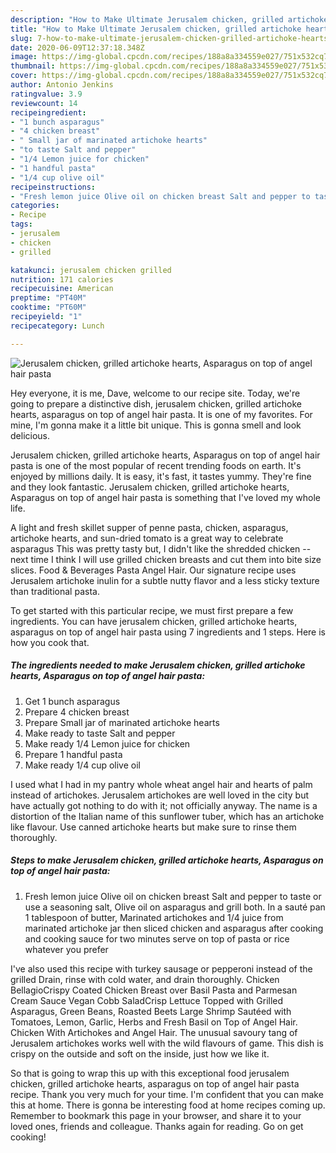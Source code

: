 ```yaml
---
description: "How to Make Ultimate Jerusalem chicken, grilled artichoke hearts, Asparagus on top of angel hair pasta"
title: "How to Make Ultimate Jerusalem chicken, grilled artichoke hearts, Asparagus on top of angel hair pasta"
slug: 7-how-to-make-ultimate-jerusalem-chicken-grilled-artichoke-hearts-asparagus-on-top-of-angel-hair-pasta
date: 2020-06-09T12:37:18.348Z
image: https://img-global.cpcdn.com/recipes/188a8a334559e027/751x532cq70/jerusalem-chicken-grilled-artichoke-hearts-asparagus-on-top-of-angel-hair-pasta-recipe-main-photo.jpg
thumbnail: https://img-global.cpcdn.com/recipes/188a8a334559e027/751x532cq70/jerusalem-chicken-grilled-artichoke-hearts-asparagus-on-top-of-angel-hair-pasta-recipe-main-photo.jpg
cover: https://img-global.cpcdn.com/recipes/188a8a334559e027/751x532cq70/jerusalem-chicken-grilled-artichoke-hearts-asparagus-on-top-of-angel-hair-pasta-recipe-main-photo.jpg
author: Antonio Jenkins
ratingvalue: 3.9
reviewcount: 14
recipeingredient:
- "1 bunch asparagus"
- "4 chicken breast"
- " Small jar of marinated artichoke hearts"
- "to taste Salt and pepper"
- "1/4 Lemon juice for chicken"
- "1 handful pasta"
- "1/4 cup olive oil"
recipeinstructions:
- "Fresh lemon juice Olive oil on chicken breast Salt and pepper to taste or use a seasoning salt, Olive oil on asparagus and grill both. In a sauté pan 1 tablespoon of butter, Marinated artichokes and 1/4 juice from marinated artichoke jar then sliced chicken and asparagus after cooking and cooking sauce for two minutes serve on top of pasta or rice whatever you prefer"
categories:
- Recipe
tags:
- jerusalem
- chicken
- grilled

katakunci: jerusalem chicken grilled 
nutrition: 171 calories
recipecuisine: American
preptime: "PT40M"
cooktime: "PT60M"
recipeyield: "1"
recipecategory: Lunch

---
```



![Jerusalem chicken, grilled artichoke hearts, Asparagus on top of angel hair pasta](https://img-global.cpcdn.com/recipes/188a8a334559e027/751x532cq70/jerusalem-chicken-grilled-artichoke-hearts-asparagus-on-top-of-angel-hair-pasta-recipe-main-photo.jpg)

Hey everyone, it is me, Dave, welcome to our recipe site. Today, we're going to prepare a distinctive dish, jerusalem chicken, grilled artichoke hearts, asparagus on top of angel hair pasta. It is one of my favorites. For mine, I'm gonna make it a little bit unique. This is gonna smell and look delicious.

Jerusalem chicken, grilled artichoke hearts, Asparagus on top of angel hair pasta is one of the most popular of recent trending foods on earth. It's enjoyed by millions daily. It is easy, it's fast, it tastes yummy. They're fine and they look fantastic. Jerusalem chicken, grilled artichoke hearts, Asparagus on top of angel hair pasta is something that I've loved my whole life.

A light and fresh skillet supper of penne pasta, chicken, asparagus, artichoke hearts, and sun-dried tomato is a great way to celebrate asparagus This was pretty tasty but, I didn\'t like the shredded chicken -- next time I think I will use grilled chicken breasts and cut them into bite size slices. Food & Beverages Pasta Angel Hair. Our signature recipe uses Jerusalem artichoke inulin for a subtle nutty flavor and a less sticky texture than traditional pasta.


To get started with this particular recipe, we must first prepare a few ingredients. You can have jerusalem chicken, grilled artichoke hearts, asparagus on top of angel hair pasta using 7 ingredients and 1 steps. Here is how you cook that.

##### The ingredients needed to make Jerusalem chicken, grilled artichoke hearts, Asparagus on top of angel hair pasta:

1. Get 1 bunch asparagus
1. Prepare 4 chicken breast
1. Prepare  Small jar of marinated artichoke hearts
1. Make ready to taste Salt and pepper
1. Make ready 1/4 Lemon juice for chicken
1. Prepare 1 handful pasta
1. Make ready 1/4 cup olive oil


I used what I had in my pantry whole wheat angel hair and hearts of palm instead of artichokes. Jerusalem artichokes are well loved in the city but have actually got nothing to do with it; not officially anyway. The name is a distortion of the Italian name of this sunflower tuber, which has an artichoke like flavour. Use canned artichoke hearts but make sure to rinse them thoroughly. 

##### Steps to make Jerusalem chicken, grilled artichoke hearts, Asparagus on top of angel hair pasta:

1. Fresh lemon juice Olive oil on chicken breast Salt and pepper to taste or use a seasoning salt, Olive oil on asparagus and grill both. In a sauté pan 1 tablespoon of butter, Marinated artichokes and 1/4 juice from marinated artichoke jar then sliced chicken and asparagus after cooking and cooking sauce for two minutes serve on top of pasta or rice whatever you prefer


I\'ve also used this recipe with turkey sausage or pepperoni instead of the grilled Drain, rinse with cold water, and drain thoroughly. Chicken BellagioCrispy Coated Chicken Breast over Basil Pasta and Parmesan Cream Sauce Vegan Cobb SaladCrisp Lettuce Topped with Grilled Asparagus, Green Beans, Roasted Beets Large Shrimp Sautéed with Tomatoes, Lemon, Garlic, Herbs and Fresh Basil on Top of Angel Hair. Chicken With Artichokes and Angel Hair. The unusual savoury tang of Jerusalem artichokes works well with the wild flavours of game. This dish is crispy on the outside and soft on the inside, just how we like it. 

So that is going to wrap this up with this exceptional food jerusalem chicken, grilled artichoke hearts, asparagus on top of angel hair pasta recipe. Thank you very much for your time. I'm confident that you can make this at home. There is gonna be interesting food at home recipes coming up. Remember to bookmark this page in your browser, and share it to your loved ones, friends and colleague. Thanks again for reading. Go on get cooking!
